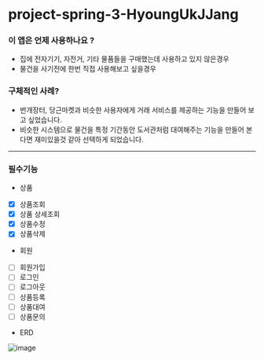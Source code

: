 # project-spring-3-HyoungUkJJang


### 이 앱은 언제 사용하나요 ?
* 집에 전자기기, 자전거, 기타 물품들을 구매했는데 사용하고 있지 않은경우
* 물건을 사기전에 한번 직접 사용해보고 싶을경우

### 구체적인 사례?
* 번개장터, 당근마켓과 비슷한 사용자에게 거래 서비스를 제공하는 기능을 만들어 보고 싶었습니다.
* 비슷한 시스템으로 물건을 특정 기간동안 도서관처럼 대여해주는 기능을 만들어 본다면 재미있을것 같아 선택하게 되었습니다.

------------------------------------------------------------------------------------------------

### 필수기능

* 상품
- [x] 상품조회
- [x] 상품 상세조회
- [x] 상품수정
- [x] 상품삭제

* 회원
- [ ] 회원가입
- [ ] 로그인
- [ ] 로그아웃
- [ ] 상품등록
- [ ] 상품대여
- [ ] 상품문의

* ERD

![image](https://user-images.githubusercontent.com/50834204/138483240-d11d2200-8b94-48e9-b1c4-8e9fccd58575.png)

